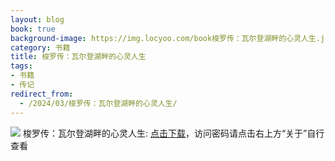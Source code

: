 ```yaml
---
layout: blog
book: true
background-image: https://img.locyoo.com/book梭罗传：瓦尔登湖畔的心灵人生.jpg
category: 书籍
title: 梭罗传：瓦尔登湖畔的心灵人生
tags:
- 书籍
- 传记
redirect_from:
  - /2024/03/梭罗传：瓦尔登湖畔的心灵人生/
---
```

![](https://img.locyoo.com/book梭罗传：瓦尔登湖畔的心灵人生.jpg)
梭罗传：瓦尔登湖畔的心灵人生: <a name = "ref1" href="https://url18.ctfile.com/f/50983618-1418308163-45f684?p=3619">点击下载</a>，访问密码请点击右上方“关于”自行查看